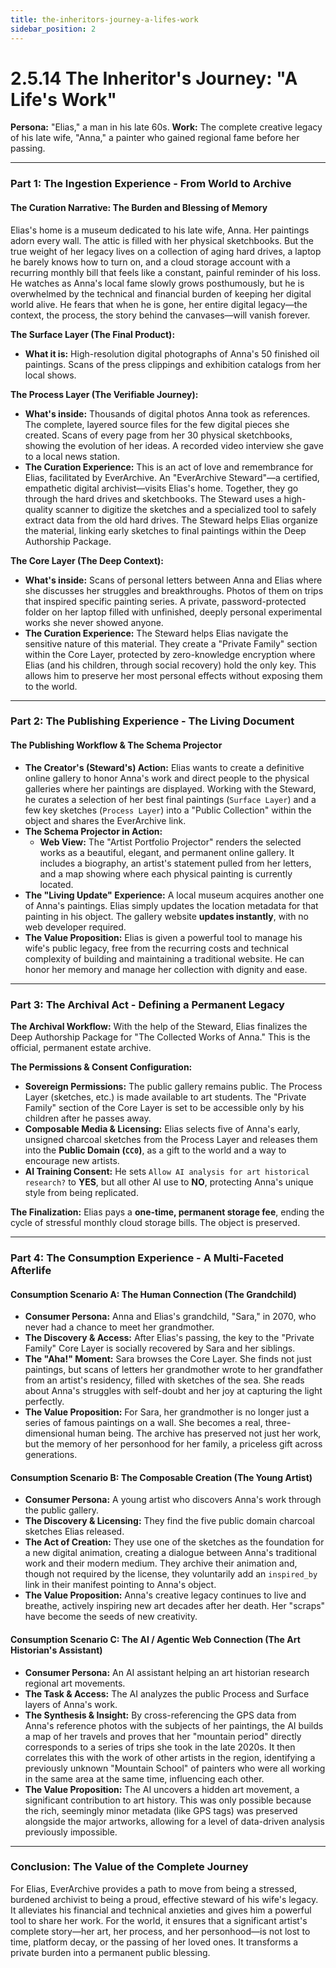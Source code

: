 ```yaml
---
title: the-inheritors-journey-a-lifes-work
sidebar_position: 2
---
```


# 2.5.14 The Inheritor's Journey: "A Life's Work"

**Persona:** "Elias," a man in his late 60s.
**Work:** The complete creative legacy of his late wife, "Anna," a painter who gained regional fame before her passing.

---

### **Part 1: The Ingestion Experience - From World to Archive**

#### **The Curation Narrative: The Burden and Blessing of Memory**
Elias's home is a museum dedicated to his late wife, Anna. Her paintings adorn every wall. The attic is filled with her physical sketchbooks. But the true weight of her legacy lives on a collection of aging hard drives, a laptop he barely knows how to turn on, and a cloud storage account with a recurring monthly bill that feels like a constant, painful reminder of his loss. He watches as Anna's local fame slowly grows posthumously, but he is overwhelmed by the technical and financial burden of keeping her digital world alive. He fears that when he is gone, her entire digital legacy—the context, the process, the story behind the canvases—will vanish forever.

**The Surface Layer (The Final Product):**
*   **What it is:** High-resolution digital photographs of Anna's 50 finished oil paintings. Scans of the press clippings and exhibition catalogs from her local shows.

**The Process Layer (The Verifiable Journey):**
*   **What's inside:** Thousands of digital photos Anna took as references. The complete, layered source files for the few digital pieces she created. Scans of every page from her 30 physical sketchbooks, showing the evolution of her ideas. A recorded video interview she gave to a local news station.
*   **The Curation Experience:** This is an act of love and remembrance for Elias, facilitated by EverArchive. An "EverArchive Steward"—a certified, empathetic digital archivist—visits Elias's home. Together, they go through the hard drives and sketchbooks. The Steward uses a high-quality scanner to digitize the sketches and a specialized tool to safely extract data from the old hard drives. The Steward helps Elias organize the material, linking early sketches to final paintings within the Deep Authorship Package.

**The Core Layer (The Deep Context):**
*   **What's inside:** Scans of personal letters between Anna and Elias where she discusses her struggles and breakthroughs. Photos of them on trips that inspired specific painting series. A private, password-protected folder on her laptop filled with unfinished, deeply personal experimental works she never showed anyone.
*   **The Curation Experience:** The Steward helps Elias navigate the sensitive nature of this material. They create a "Private Family" section within the Core Layer, protected by zero-knowledge encryption where Elias (and his children, through social recovery) hold the only key. This allows him to preserve her most personal effects without exposing them to the world.

---

### **Part 2: The Publishing Experience - The Living Document**

#### **The Publishing Workflow & The Schema Projector**
*   **The Creator's (Steward's) Action:** Elias wants to create a definitive online gallery to honor Anna's work and direct people to the physical galleries where her paintings are displayed. Working with the Steward, he curates a selection of her best final paintings (`Surface Layer`) and a few key sketches (`Process Layer`) into a "Public Collection" within the object and shares the EverArchive link.
*   **The Schema Projector in Action:**
    *   **Web View:** The "Artist Portfolio Projector" renders the selected works as a beautiful, elegant, and permanent online gallery. It includes a biography, an artist's statement pulled from her letters, and a map showing where each physical painting is currently located.
*   **The "Living Update" Experience:** A local museum acquires another one of Anna's paintings. Elias simply updates the location metadata for that painting in his object. The gallery website **updates instantly**, with no web developer required.
*   **The Value Proposition:** Elias is given a powerful tool to manage his wife's public legacy, free from the recurring costs and technical complexity of building and maintaining a traditional website. He can honor her memory and manage her collection with dignity and ease.

---

### **Part 3: The Archival Act - Defining a Permanent Legacy**

**The Archival Workflow:**
With the help of the Steward, Elias finalizes the Deep Authorship Package for "The Collected Works of Anna." This is the official, permanent estate archive.

**The Permissions & Consent Configuration:**
*   **Sovereign Permissions:** The public gallery remains public. The Process Layer (sketches, etc.) is made available to art students. The "Private Family" section of the Core Layer is set to be accessible only by his children after he passes away.
*   **Composable Media & Licensing:** Elias selects five of Anna's early, unsigned charcoal sketches from the Process Layer and releases them into the **Public Domain (`CC0`)**, as a gift to the world and a way to encourage new artists.
*   **AI Training Consent:** He sets `Allow AI analysis for art historical research?` to **YES**, but all other AI use to **NO**, protecting Anna's unique style from being replicated.

**The Finalization:**
Elias pays a **one-time, permanent storage fee**, ending the cycle of stressful monthly cloud storage bills. The object is preserved.

---

### **Part 4: The Consumption Experience - A Multi-Faceted Afterlife**

#### **Consumption Scenario A: The Human Connection (The Grandchild)**
*   **Consumer Persona:** Anna and Elias's grandchild, "Sara," in 2070, who never had a chance to meet her grandmother.
*   **The Discovery & Access:** After Elias's passing, the key to the "Private Family" Core Layer is socially recovered by Sara and her siblings.
*   **The "Aha!" Moment:** Sara browses the Core Layer. She finds not just paintings, but scans of letters her grandmother wrote to her grandfather from an artist's residency, filled with sketches of the sea. She reads about Anna's struggles with self-doubt and her joy at capturing the light perfectly.
*   **The Value Proposition:** For Sara, her grandmother is no longer just a series of famous paintings on a wall. She becomes a real, three-dimensional human being. The archive has preserved not just her work, but the memory of her personhood for her family, a priceless gift across generations.

#### **Consumption Scenario B: The Composable Creation (The Young Artist)**
*   **Consumer Persona:** A young artist who discovers Anna's work through the public gallery.
*   **The Discovery & Licensing:** They find the five public domain charcoal sketches Elias released.
*   **The Act of Creation:** They use one of the sketches as the foundation for a new digital animation, creating a dialogue between Anna's traditional work and their modern medium. They archive their animation and, though not required by the license, they voluntarily add an `inspired_by` link in their manifest pointing to Anna's object.
*   **The Value Proposition:** Anna's creative legacy continues to live and breathe, actively inspiring new art decades after her death. Her "scraps" have become the seeds of new creativity.

#### **Consumption Scenario C: The AI / Agentic Web Connection (The Art Historian's Assistant)**
*   **Consumer Persona:** An AI assistant helping an art historian research regional art movements.
*   **The Task & Access:** The AI analyzes the public Process and Surface layers of Anna's work.
*   **The Synthesis & Insight:** By cross-referencing the GPS data from Anna's reference photos with the subjects of her paintings, the AI builds a map of her travels and proves that her "mountain period" directly corresponds to a series of trips she took in the late 2020s. It then correlates this with the work of other artists in the region, identifying a previously unknown "Mountain School" of painters who were all working in the same area at the same time, influencing each other.
*   **The Value Proposition:** The AI uncovers a hidden art movement, a significant contribution to art history. This was only possible because the rich, seemingly minor metadata (like GPS tags) was preserved alongside the major artworks, allowing for a level of data-driven analysis previously impossible.

---

### **Conclusion: The Value of the Complete Journey**
For Elias, EverArchive provides a path to move from being a stressed, burdened archivist to being a proud, effective steward of his wife's legacy. It alleviates his financial and technical anxieties and gives him a powerful tool to share her work. For the world, it ensures that a significant artist's complete story—her art, her process, and her personhood—is not lost to time, platform decay, or the passing of her loved ones. It transforms a private burden into a permanent public blessing.
